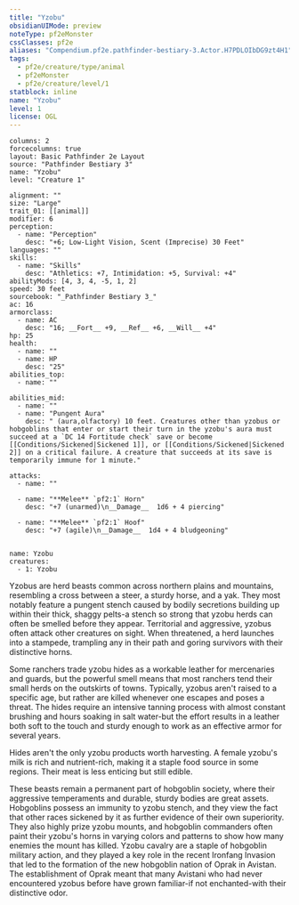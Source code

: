 ```yaml
---
title: "Yzobu"
obsidianUIMode: preview
noteType: pf2eMonster
cssClasses: pf2e
aliases: "Compendium.pf2e.pathfinder-bestiary-3.Actor.H7PDLOIbDG9zt4H1" 
tags:
  - pf2e/creature/type/animal
  - pf2eMonster
  - pf2e/creature/level/1
statblock: inline
name: "Yzobu"
level: 1
license: OGL
---
```


```statblock
columns: 2
forcecolumns: true
layout: Basic Pathfinder 2e Layout
source: "Pathfinder Bestiary 3"
name: "Yzobu"
level: "Creature 1"

alignment: ""
size: "Large"
trait_01: [[animal]]
modifier: 6
perception:
  - name: "Perception"
    desc: "+6; Low-Light Vision, Scent (Imprecise) 30 Feet"
languages: ""
skills:
  - name: "Skills"
    desc: "Athletics: +7, Intimidation: +5, Survival: +4"
abilityMods: [4, 3, 4, -5, 1, 2]
speed: 30 feet
sourcebook: "_Pathfinder Bestiary 3_"
ac: 16
armorclass:
  - name: AC
    desc: "16; __Fort__ +9, __Ref__ +6, __Will__ +4"
hp: 25
health:
  - name: ""
  - name: HP
    desc: "25"
abilities_top:
  - name: ""

abilities_mid:
  - name: ""
  - name: "Pungent Aura"
    desc: " (aura,olfactory) 10 feet. Creatures other than yzobus or hobgoblins that enter or start their turn in the yzobu's aura must succeed at a `DC 14 Fortitude check` save or become [[Conditions/Sickened|Sickened 1]], or [[Conditions/Sickened|Sickened 2]] on a critical failure. A creature that succeeds at its save is temporarily immune for 1 minute."

attacks:
  - name: ""

  - name: "**Melee** `pf2:1` Horn"
    desc: "+7 (unarmed)\n__Damage__  1d6 + 4 piercing"

  - name: "**Melee** `pf2:1` Hoof"
    desc: "+7 (agile)\n__Damage__  1d4 + 4 bludgeoning"
 
```

```encounter-table
name: Yzobu
creatures:
  - 1: Yzobu
```



Yzobus are herd beasts common across northern plains and mountains, resembling a cross between a steer, a sturdy horse, and a yak. They most notably feature a pungent stench caused by bodily secretions building up within their thick, shaggy pelts-a stench so strong that yzobu herds can often be smelled before they appear. Territorial and aggressive, yzobus often attack other creatures on sight. When threatened, a herd launches into a stampede, trampling any in their path and goring survivors with their distinctive horns.

Some ranchers trade yzobu hides as a workable leather for mercenaries and guards, but the powerful smell means that most ranchers tend their small herds on the outskirts of towns. Typically, yzobus aren't raised to a specific age, but rather are killed whenever one escapes and poses a threat. The hides require an intensive tanning process with almost constant brushing and hours soaking in salt water-but the effort results in a leather both soft to the touch and sturdy enough to work as an effective armor for several years.

Hides aren't the only yzobu products worth harvesting. A female yzobu's milk is rich and nutrient-rich, making it a staple food source in some regions. Their meat is less enticing but still edible.

These beasts remain a permanent part of hobgoblin society, where their aggressive temperaments and durable, sturdy bodies are great assets. Hobgoblins possess an immunity to yzobu stench, and they view the fact that other races sickened by it as further evidence of their own superiority. They also highly prize yzobu mounts, and hobgoblin commanders often paint their yzobu's horns in varying colors and patterns to show how many enemies the mount has killed. Yzobu cavalry are a staple of hobgoblin military action, and they played a key role in the recent Ironfang Invasion that led to the formation of the new hobgoblin nation of Oprak in Avistan. The establishment of Oprak meant that many Avistani who had never encountered yzobus before have grown familiar-if not enchanted-with their distinctive odor.
